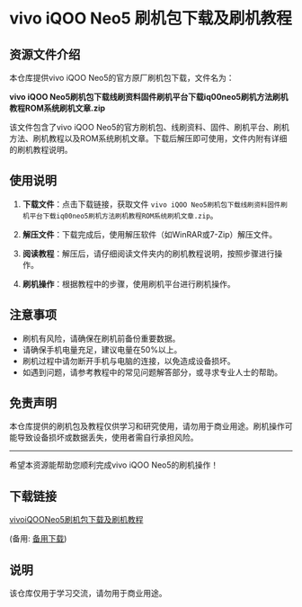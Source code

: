 # vivo iQOO Neo5 刷机包下载及刷机教程

## 资源文件介绍

本仓库提供vivo iQOO Neo5的官方原厂刷机包下载，文件名为：

**vivo iQOO Neo5刷机包下载线刷资料固件刷机平台下载iq00neo5刷机方法刷机教程ROM系统刷机文章.zip**

该文件包含了vivo iQOO Neo5的官方刷机包、线刷资料、固件、刷机平台、刷机方法、刷机教程以及ROM系统刷机文章。下载后解压即可使用，文件内附有详细的刷机教程说明。

## 使用说明

1. **下载文件**：点击下载链接，获取文件 `vivo iQOO Neo5刷机包下载线刷资料固件刷机平台下载iq00neo5刷机方法刷机教程ROM系统刷机文章.zip`。

2. **解压文件**：下载完成后，使用解压软件（如WinRAR或7-Zip）解压文件。

3. **阅读教程**：解压后，请仔细阅读文件夹内的刷机教程说明，按照步骤进行操作。

4. **刷机操作**：根据教程中的步骤，使用刷机平台进行刷机操作。

## 注意事项

- 刷机有风险，请确保在刷机前备份重要数据。
- 请确保手机电量充足，建议电量在50%以上。
- 刷机过程中请勿断开手机与电脑的连接，以免造成设备损坏。
- 如遇到问题，请参考教程中的常见问题解答部分，或寻求专业人士的帮助。

## 免责声明

本仓库提供的刷机包及教程仅供学习和研究使用，请勿用于商业用途。刷机操作可能导致设备损坏或数据丢失，使用者需自行承担风险。

---

希望本资源能帮助您顺利完成vivo iQOO Neo5的刷机操作！

## 下载链接
[vivoiQOONeo5刷机包下载及刷机教程](https://pan.quark.cn/s/bec7bb716d70) 

(备用: [备用下载](https://pan.baidu.com/s/1q0k2ksQsugUY1bE9Xzc_1w?pwd=1234))

## 说明

该仓库仅用于学习交流，请勿用于商业用途。
